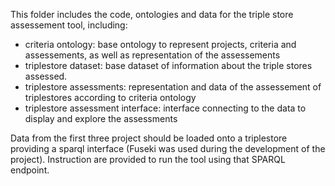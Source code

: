 
This folder includes the code, ontologies and data for the triple store assessement tool, including:

- criteria ontology: base ontology to represent projects, criteria and assessements, as well as representation of the assessements
- triplestore dataset: base dataset of information about the triple stores assessed.
- triplestore assessments: representation and data of the assessement of triplestores according to criteria ontology
- triplestore assessment interface: interface connecting to the data to display and explore the assessments

Data from the first three project should be loaded onto a triplestore providing a sparql interface (Fuseki was used during the development of the project). Instruction are provided to run the tool using that SPARQL endpoint.
